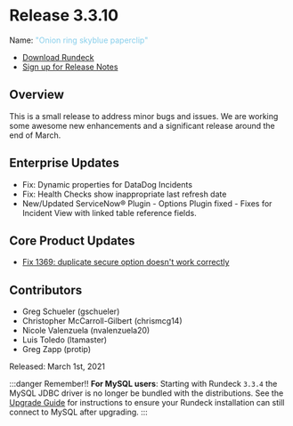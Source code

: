 # Release 3.3.10

Name: <span style="color: skyblue"><span class="glyphicon glyphicon-paperclip"></span> "Onion ring skyblue paperclip"</span>

- [Download Rundeck](https://download.rundeck.com/)
- [Sign up for Release Notes](https://www.rundeck.com/release-notes-signup)

## Overview
This is a small release to address minor bugs and issues.  We are working some awesome new enhancements and a significant release around the end of March.

## Enterprise Updates

* Fix: Dynamic properties for DataDog Incidents
* Fix: Health Checks show inappropriate last refresh date
* New/Updated ServiceNow&reg; Plugin - Options Plugin fixed - Fixes for Incident View with linked table reference fields.


## Core Product Updates

* [Fix 1369: duplicate secure option doesn't work correctly](https://github.com/rundeck/rundeck/pull/6784)


## Contributors

* Greg Schueler (gschueler)
* Christopher McCarroll-Gilbert (chrismcg14)
* Nicole Valenzuela (nvalenzuela20)
* Luis Toledo (ltamaster)
* Greg Zapp (protip)

Released: March 1st, 2021

:::danger Remember!!
**For MySQL users**: Starting with Rundeck `3.3.4` the MySQL JDBC driver is no longer be
bundled with the distributions. See the [Upgrade Guide](/upgrading/upgrading-to-rundeck-3.3.4.md)
for instructions to ensure your Rundeck installation can still connect to MySQL after upgrading.
:::
